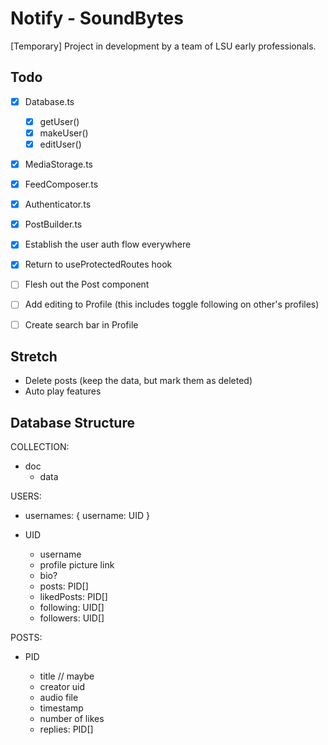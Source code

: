 # Notify - SoundBytes

[Temporary] Project in development by a team of LSU early professionals.

## Todo

-   [x] Database.ts
    -   [x] getUser()
    -   [x] makeUser()
    -   [x] editUser()
-   [x] MediaStorage.ts
-   [x] FeedComposer.ts
-   [x] Authenticator.ts
-   [x] PostBuilder.ts

-   [x] Establish the user auth flow everywhere
-   [x] Return to useProtectedRoutes hook
-   [ ] Flesh out the Post component
-   [ ] Add editing to Profile (this includes toggle following on other's profiles)
-   [ ] Create search bar in Profile

## Stretch

-   Delete posts (keep the data, but mark them as deleted)
-   Auto play features

## Database Structure

COLLECTION:

-   doc
    -   data

USERS:

-   usernames: { username: UID }
-   UID

    -   username
    -   profile picture link
    -   bio?
    -   posts: PID[]
    -   likedPosts: PID[]
    -   following: UID[]
    -   followers: UID[]

POSTS:

-   PID

    -   title // maybe
    -   creator uid
    -   audio file
    -   timestamp
    -   number of likes
    -   replies: PID[]
